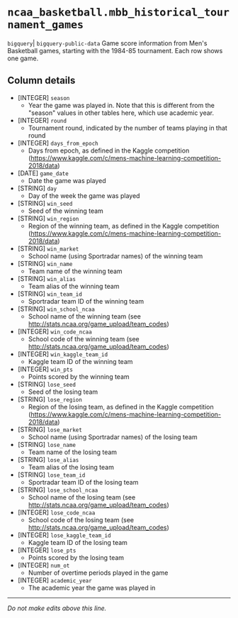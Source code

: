 # `ncaa_basketball.mbb_historical_tournament_games`
`bigquery`| `bigquery-public-data`
Game score information from Men's Basketball games, starting with the 1984-85 tournament. Each row shows one game.

## Column details
* [INTEGER]   `season`
  - Year the game was played in. Note that this is different from the "season" values in other tables here, which use academic year.
* [INTEGER]   `round`
  - Tournament round, indicated by the number of teams playing in that round
* [INTEGER]   `days_from_epoch`
  - Days from epoch, as defined in the Kaggle competition (https://www.kaggle.com/c/mens-machine-learning-competition-2018/data)
* [DATE]      `game_date`
  - Date the game was played
* [STRING]    `day`
  - Day of the week the game was played
* [STRING]    `win_seed`
  - Seed of the winning team
* [STRING]    `win_region`
  - Region of the winning team, as defined in the Kaggle competition (https://www.kaggle.com/c/mens-machine-learning-competition-2018/data)
* [STRING]    `win_market`
  - School name (using Sportradar names) of the winning team
* [STRING]    `win_name`
  - Team name of the winning team
* [STRING]    `win_alias`
  - Team alias of the winning team
* [STRING]    `win_team_id`
  - Sportradar team ID of the winning team
* [STRING]    `win_school_ncaa`
  - School name of the winning team (see http://stats.ncaa.org/game_upload/team_codes)
* [INTEGER]   `win_code_ncaa`
  - School code of the winning team (see http://stats.ncaa.org/game_upload/team_codes)
* [INTEGER]   `win_kaggle_team_id`
  - Kaggle team ID of the winning team
* [INTEGER]   `win_pts`
  - Points scored by the winning team
* [STRING]    `lose_seed`
  - Seed of the losing team
* [STRING]    `lose_region`
  - Region of the losing team, as defined in the Kaggle competition (https://www.kaggle.com/c/mens-machine-learning-competition-2018/data)
* [STRING]    `lose_market`
  - School name (using Sportradar names) of the losing team
* [STRING]    `lose_name`
  - Team name of the losing team
* [STRING]    `lose_alias`
  - Team alias of the losing team
* [STRING]    `lose_team_id`
  - Sportradar team ID of the losing team
* [STRING]    `lose_school_ncaa`
  - School name of the losing team (see http://stats.ncaa.org/game_upload/team_codes)
* [INTEGER]   `lose_code_ncaa`
  - School code of the losing team (see http://stats.ncaa.org/game_upload/team_codes)
* [INTEGER]   `lose_kaggle_team_id`
  - Kaggle team ID of the losing team
* [INTEGER]   `lose_pts`
  - Points scored by the losing team
* [INTEGER]   `num_ot`
  - Number of overtime periods played in the game
* [INTEGER]   `academic_year`
  - The academic year the game was played in

-------------------------------------------------------------------------------
*Do not make edits above this line.*
